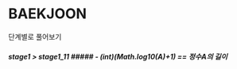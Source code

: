 # BAEKJOON
<p>
  단계별로 풀어보기
</p>

<p>
  <h5> stage1 > stage1_11
##### - (int)(Math.log10(A)+1) == 정수A의 길이
</p>
